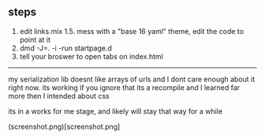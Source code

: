 ## steps
1. edit links.mix
1.5. mess with a "base 16 yaml" theme, edit the code to point at it
2. dmd -J=. -i -run startpage.d
3. tell your broswer to open tabs on index.html

----

my serialization lib doesnt like arrays of urls and I dont care enough about it right now.
its working if you ignore that its a recompile and I learned far more then I intended about css

its in a works for me stage, and likely will stay that way for a while

(screenshot.png)[screenshot.png]